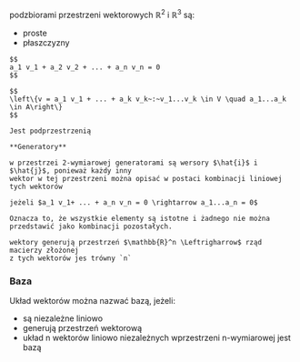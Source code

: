 podzbiorami przestrzeni wektorowych $\mathbb{R}^2$ i $\mathbb{R}^3$ są:
- proste
- płaszczyzny

```{admonition} kombinacja zerowa
$$
a_1 v_1 + a_2 v_2 + ... + a_n v_n = 0
$$
```

```{admonition} Powłoka liniowa
$$
\left\{v = a_1 v_1 + ... + a_k v_k~:~v_1...v_k \in V \quad a_1...a_k \in A\right\}
$$

Jest podprzestrzenią
```

```{tip}
**Generatory**

w przestrzei 2-wymiarowej generatorami są wersory $\hat{i}$ i $\hat{j}$, ponieważ każdy inny
wektor w tej przestrzeni można opisać w postaci kombinacji liniowej tych wektorów
```

```{admonition} Układ niezależny
jeżeli $a_1 v_1+ ... + a_n v_n = 0 \rightarrow a_1...a_n = 0$

Oznacza to, że wszystkie elementy są istotne i żadnego nie można przedstawić jako kombinacji pozostałych.
```

```{note}
wektory generują przestrzeń $\mathbb{R}^n \Leftrigharrow$ rząd macierzy złożonej
z tych wektorów jes trówny `n`
```

### Baza

Układ wektorów można nazwać bazą, jeżeli:
- są niezależne liniowo
- generują przestrzeń wektorową
- układ n wektorów liniowo niezależnych wprzestrzeni n-wymiarowej jest bazą
